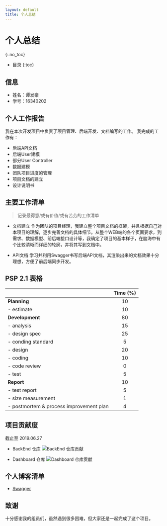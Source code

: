 ```yaml
---
layout: default
title: 个人总结
---
```


# 个人总结

{:.no_toc}

- 目录
  {:toc}

## 信息

- 姓名：谭发豪
- 学号：16340202

## 个人工作报告

我在本次开发项目中负责了项目管理、后端开发、文档编写的工作。
我完成的工作有：

- 后端API文档
- 后端User建模
- 部分User Controller
- 数据建模
- 团队项目进度的管理
- 项目文档的建立
- 设计说明书

## 主要工作清单

> 记录最得意/或有价值/或有苦劳的工作清单

- 文档建立
  作为团队的项目经理，我建立整个项目文档的框架，并且根据自己对本项目的理解，逐步完善文档的具体细节。从整个WEB端的各个页面要求，到需求、数据模型、前后端接口设计等，我确定了项目的基本样子，在脑海中有个比较清晰而详细的轮廓，并将其写到文档中。

- API文档
  学习并利用Swagger书写后端API文档，其渲染出来的文档效果十分理想，方便了前后端同步开发。

## PSP 2.1 表格

|                                         | Time (%) |
| :-------------------------------------- | :------: |
| **Planning**                            |    10    |
| - estimate                              |    10    |
| **Development**                         |    80    |
| - analysis                              |    15    |
| - design spec                           |    25    |
| - conding standard                      |    5     |
| - design                                |    20    |
| - coding                                |    10    |
| - code review                           |    0    |
| - test                                  |    5    |
| **Report**                              |    10   |
| - test report                           |    5    |
| - size measurement                      |    1    |
| - postmortem & process improvement plan |    4    |

## 项目贡献度

截止至 2019.06.27

- BackEnd 仓库
  ![BackEnd 仓库贡献](pics/1.jpg)

- Dashboard 仓库
  ![Dashboard 仓库贡献](pics/2.jpg)

## 个人博客清单

- [Swagger]()

## 致谢

十分感谢我的组员们，虽然遇到很多困难，但大家还是一起完成了这个项目。
